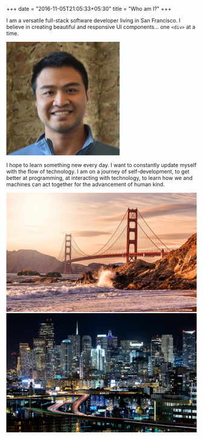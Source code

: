 +++
date = "2016-11-05T21:05:33+05:30"
title = "Who am I?"
+++

I am a versatile full-stack software developer living in San Francisco.  I believe in creating beautiful and responsive UI components... one `<div>` at a time.

<img class="avatar" src="avatar-PL.jpg" />

I hope to learn something new every day. I want to constantly update myself with the flow of technology. I am on a journey of self-development, to get better at programming, at interacting with technology, to learn how we and machines can act together for the advancement of human kind.

<div class="flip-container" ontouchstart="this.classList.toggle('hover');">
	<div class="flipper">
		<div class="front">
			<img src="SFbridge.jpg" alt="San Francisco"/>
		</div>
		<div class="back">
			<img src="SFnight.jpg" alt="Seattle"/>
		</div>
	</div>
</div>
